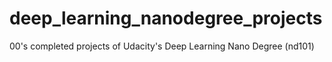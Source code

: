 # deep_learning_nanodegree_projects
00's completed projects of Udacity's Deep Learning Nano Degree (nd101)
